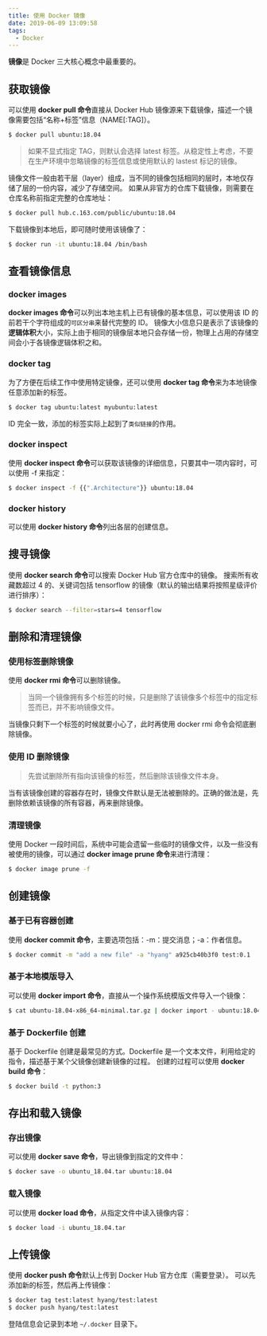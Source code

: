 ```yaml
---
title: 使用 Docker 镜像
date: 2019-06-09 13:09:58
tags:
  - Docker
---
```

**镜像**是 Docker 三大核心概念中最重要的。
## 获取镜像
可以使用 **docker pull 命令**直接从 Docker Hub 镜像源来下载镜像，描述一个镜像需要包括“名称+标签”信息（NAME[:TAG]）。
```bash
$ docker pull ubuntu:18.04
```
> 如果不显式指定 TAG，则默认会选择 latest 标签。从稳定性上考虑，不要在生产环境中忽略镜像的标签信息或使用默认的 lastest 标记的镜像。

镜像文件一般由若干层（layer）组成，当不同的镜像包括相同的层时，本地仅存储了层的一份内容，减少了存储空间。
如果从非官方的仓库下载镜像，则需要在仓库名称前指定完整的仓库地址：
```bash
$ docker pull hub.c.163.com/public/ubuntu:18.04
```
下载镜像到本地后，即可随时使用该镜像了：
```bash
$ docker run -it ubuntu:18.04 /bin/bash
```
<!--more-->
## 查看镜像信息
### docker images
**docker images 命令**可以列出本地主机上已有镜像的基本信息，可以使用该 ID 的前若干个字符组成的`可区分串`来替代完整的 ID。
镜像大小信息只是表示了该镜像的**逻辑体积**大小，实际上由于相同的镜像层本地只会存储一份，物理上占用的存储空间会小于各镜像逻辑体积之和。
### docker tag
为了方便在后续工作中使用特定镜像，还可以使用 **docker tag 命令**来为本地镜像任意添加新的标签。
```bash
$ docker tag ubuntu:latest myubuntu:latest
```
ID 完全一致，添加的标签实际上起到了`类似链接`的作用。
### docker inspect
使用 **docker inspect 命令**可以获取该镜像的详细信息，只要其中一项内容时，可以使用 -f 来指定：
```bash
$ docker inspect -f {{".Architecture"}} ubuntu:18.04
```
### docker history
可以使用 **docker history 命令**列出各层的创建信息。
## 搜寻镜像
使用 **docker search 命令**可以搜索 Docker Hub 官方仓库中的镜像。
搜索所有收藏数超过 4 的、关键词包括 tensorflow 的镜像（默认的输出结果将按照星级评价进行排序）：
```bash
$ docker search --filter=stars=4 tensorflow
```
## 删除和清理镜像
### 使用标签删除镜像
使用 **docker rmi 命令**可以删除镜像。
> 当同一个镜像拥有多个标签的时候，只是删除了该镜像多个标签中的指定标签而已，并不影响镜像文件。

当镜像只剩下一个标签的时候就要小心了，此时再使用 docker rmi 命令会彻底删除镜像。
### 使用 ID 删除镜像
> 先尝试删除所有指向该镜像的标签，然后删除该镜像文件本身。

当有该镜像创建的容器存在时，镜像文件默认是无法被删除的。正确的做法是，先删除依赖该镜像的所有容器，再来删除镜像。
### 清理镜像
使用 Docker 一段时间后，系统中可能会遗留一些临时的镜像文件，以及一些没有被使用的镜像，可以通过 **docker image prune 命令**来进行清理：
```bash
$ docker image prune -f
```
## 创建镜像
### 基于已有容器创建
使用 **docker commit 命令**，主要选项包括：-m：提交消息；-a：作者信息。
```bash
$ docker commit -m "add a new file" -a "hyang" a925cb40b3f0 test:0.1
```
### 基于本地模版导入
可以使用 **docker import 命令**，直接从一个操作系统模版文件导入一个镜像：
```bash
$ cat ubuntu-18.04-x86_64-minimal.tar.gz | docker import - ubuntu:18.04
```
### 基于 Dockerfile 创建
基于 Dockerfile 创建是最常见的方式。Dockerfile 是一个文本文件，利用给定的指令，描述基于某个父镜像创建新镜像的过程。
创建的过程可以使用 **docker build 命令**：
```bash
$ docker build -t python:3
```
## 存出和载入镜像
### 存出镜像
可以使用 **docker save 命令**，导出镜像到指定的文件中：
```bash
$ docker save -o ubuntu_18.04.tar ubuntu:18.04
```
### 载入镜像
可以使用 **docker load 命令**，从指定文件中读入镜像内容：
```bash
$ docker load -i ubuntu_18.04.tar
```
## 上传镜像
使用 **docker push 命令**默认上传到 Docker Hub 官方仓库（需要登录）。
可以先添加新的标签，然后再上传镜像：
```bash
$ docker tag test:latest hyang/test:latest
$ docker push hyang/test:latest
```
登陆信息会记录到本地 `~/.docker` 目录下。
